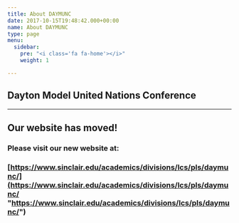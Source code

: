 ```yaml
---
title: About DAYMUNC
date: 2017-10-15T19:48:42.000+00:00
name: About DAYMUNC
type: page
menu:
  sidebar:
    pre: "<i class='fa fa-home'></i>"
    weight: 1

---
```

## Dayton Model United Nations Conference

***

## **Our website has moved!** 

### Please visit our new website at:

### [https://www.sinclair.edu/academics/divisions/lcs/pls/daymunc/](https://www.sinclair.edu/academics/divisions/lcs/pls/daymunc/ "https://www.sinclair.edu/academics/divisions/lcs/pls/daymunc/")
